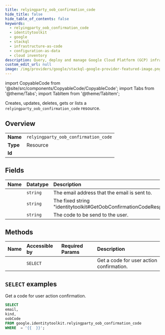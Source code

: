 ```yaml
---
title: relyingparty_oob_confirmation_code
hide_title: false
hide_table_of_contents: false
keywords:
  - relyingparty_oob_confirmation_code
  - identitytoolkit
  - google
  - stackql
  - infrastructure-as-code
  - configuration-as-data
  - cloud inventory
description: Query, deploy and manage Google Cloud Platform (GCP) infrastructure and resources using SQL
custom_edit_url: null
image: /img/providers/google/stackql-google-provider-featured-image.png
---
```


import CopyableCode from '@site/src/components/CopyableCode/CopyableCode';
import Tabs from '@theme/Tabs';
import TabItem from '@theme/TabItem';

Creates, updates, deletes, gets or lists a <code>relyingparty_oob_confirmation_code</code> resource.

## Overview
<table><tbody>
<tr><td><b>Name</b></td><td><code>relyingparty_oob_confirmation_code</code></td></tr>
<tr><td><b>Type</b></td><td>Resource</td></tr>
<tr><td><b>Id</b></td><td><CopyableCode code="google.identitytoolkit.relyingparty_oob_confirmation_code" /></td></tr>
</tbody></table>

## Fields
| Name | Datatype | Description |
|:-----|:---------|:------------|
| <CopyableCode code="email" /> | `string` | The email address that the email is sent to. |
| <CopyableCode code="kind" /> | `string` | The fixed string "identitytoolkit#GetOobConfirmationCodeResponse". |
| <CopyableCode code="oobCode" /> | `string` | The code to be send to the user. |

## Methods
| Name | Accessible by | Required Params | Description |
|:-----|:--------------|:----------------|:------------|
| <CopyableCode code="get_oob_confirmation_code" /> | `SELECT` | <CopyableCode code="" /> | Get a code for user action confirmation. |

## `SELECT` examples

Get a code for user action confirmation.

```sql
SELECT
email,
kind,
oobCode
FROM google.identitytoolkit.relyingparty_oob_confirmation_code
WHERE  = '{{  }}'; 
```

